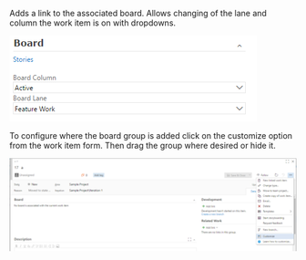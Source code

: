 Adds a link to the associated board. Allows changing of the lane and column the work item is on with dropdowns.

![kanban group image](img/group.png)

To configure where the board group is added click on the customize option from the work item form. Then drag the group where desired or hide it.

![kanban group image](img/customizeToolbar.png) 
